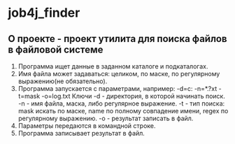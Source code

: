 # job4j_finder

## О проекте - проект утилита для поиска файлов в файловой системе

1.  Программа ищет данные в заданном каталоге и подкаталогах.
2. Имя файла может задаваться: целиком, по маске, по регулярному выражению(не обязательно).
3. Программа запускается с параметрами, например:  -d=c:  -n=*.?xt -t=mask -o=log.txt
   Ключи
   -d - директория, в которой начинать поиск.
   -n - имя файла, маска, либо регулярное выражение.
   -t - тип поиска: mask искать по маске, name по полному совпадение имени, regex по регулярному выражению.
   -o - результат записать в файл.
4. Параметры передаются в командной строке.
5. Программа записывает результат в файл.